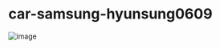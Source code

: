# car-samsung-hyunsung0609

![image](https://github.com/user-attachments/assets/a2c6d407-fd76-4487-bdb2-da4e4b59762f)
